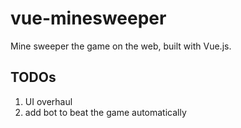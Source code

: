 # vue-minesweeper
Mine sweeper the game on the web, built with Vue.js.

## TODOs
1. UI overhaul
2. add bot to beat the game automatically

